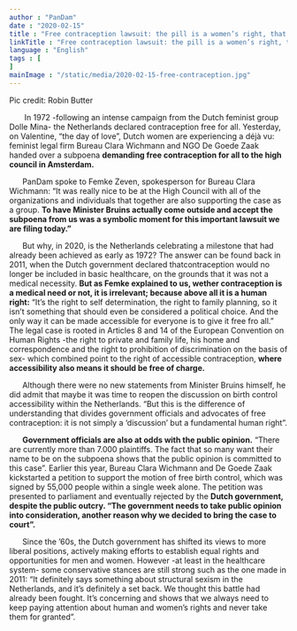 ```yaml
---
author : "PanDam"
date : "2020-02-15"
title : "Free contraception lawsuit: the pill is a women’s right, that’s why we sue the Dutch government"
linkTitle : "Free contraception lawsuit: the pill is a women’s right, that’s why we sue the Dutch government"
language : "English"
tags : [
]
mainImage : "/static/media/2020-02-15-free-contraception.jpg"
---
```

Pic credit: Robin Butter

&nbsp;&nbsp;&nbsp;&nbsp;&nbsp;&nbsp; In 1972 -following an intense campaign from the Dutch feminist group Dolle Mina- the Netherlands declared contraception free for all. Yesterday, on Valentine, “the day of love”, Dutch women are experiencing a déjà vu: feminist legal firm Bureau Clara Wichmann and NGO De Goede Zaak handed over a subpoena **demanding free contraception for all to the high council in Amsterdam.**

&nbsp;&nbsp;&nbsp;&nbsp;&nbsp;&nbsp;PanDam spoke to Femke Zeven, spokesperson for Bureau Clara Wichmann: “It was really nice to be at the High Council with all of the organizations and individuals that together are also supporting the case as a group. **To have Minister Bruins actually come outside and accept the subpoena from us was a symbolic moment for this important lawsuit we are filing today.”**

&nbsp;&nbsp;&nbsp;&nbsp;&nbsp;&nbsp;But why, in 2020, is the Netherlands celebrating a milestone that had already been achieved as early as 1972? The answer can be found back in 2011, when the Dutch government declared thatcontraception would no longer be included in basic healthcare, on the grounds that it was not a medical necessity. **But as Femke explained to us, wether contraception is a medical need or not, it is irrelevant; because above all it is a human right:** “It’s the right to self determination, the right to family planning, so it isn’t something that should even be considered a political choice. And the only way it can be made accessible for everyone is to give it free fro all.” The legal case is rooted in Articles 8 and 14 of the European Convention on Human Rights -the right to private and family life, his home and correspondence and the right to prohibition of discrimination on the basis of sex- which combined point to the right of accessible contraception, **where accessibility also means it should be free of charge.**

&nbsp;&nbsp;&nbsp;&nbsp;&nbsp;&nbsp;Although there were no new statements from Minister Bruins himself, he did admit that maybe it was time to reopen the discussion on birth control accessibility within the Netherlands. “But this is the difference of understanding that divides government officials and advocates of free contraception: it is not simply a ‘discussion’ but a fundamental human right”.

&nbsp;&nbsp;&nbsp;&nbsp;&nbsp;&nbsp;**Government officials are also at odds with the public opinion.** “There are currently more than 7.000 plaintiffs. The fact that so many want their name to be on the subpoena shows that the public opinion is committed to this case”. Earlier this year, Bureau Clara Wichmann and De Goede Zaak kickstarted a petition to support the motion of free birth control, which was signed by 55,000 people within a single week alone. The petition was presented to parliament and eventually rejected by the **Dutch government, despite the public outcry. “The government needs to take public opinion into consideration, another reason why we decided to bring the case to court”.**

&nbsp;&nbsp;&nbsp;&nbsp;&nbsp;&nbsp;Since the ’60s, the Dutch government has shifted its views to more liberal positions, actively making efforts to establish equal rights and opportunities for men and women. However -at least in the healthcare system- some conservative stances are still strong such as the one made in 2011: “It definitely says something about structural sexism in the Netherlands, and it’s definitely a set back. We thought this battle had already been fought. It’s concerning and shows that we always need to keep paying attention about human and women’s rights and never take them for granted”.